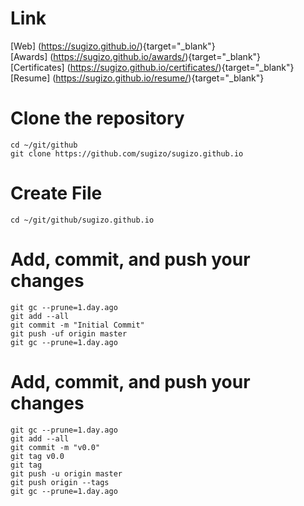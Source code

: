 # Link
[Web] (https://sugizo.github.io/){target="_blank"}  
[Awards] (https://sugizo.github.io/awards/){target="_blank"}  
[Certificates] (https://sugizo.github.io/certificates/){target="_blank"}  
[Resume] (https://sugizo.github.io/resume/){target="_blank"}  

# Clone the repository
	cd ~/git/github
	git clone https://github.com/sugizo/sugizo.github.io

# Create File
	cd ~/git/github/sugizo.github.io

# Add, commit, and push your changes
	git gc --prune=1.day.ago
	git add --all
	git commit -m "Initial Commit"
	git push -uf origin master
	git gc --prune=1.day.ago

# Add, commit, and push your changes
	git gc --prune=1.day.ago
	git add --all
	git commit -m "v0.0"
	git tag v0.0
	git tag
	git push -u origin master
	git push origin --tags
	git gc --prune=1.day.ago
